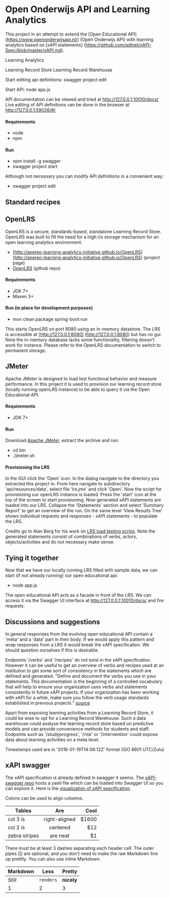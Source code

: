 Open Onderwijs API and Learning Analytics
======

This project in an attempt to extend the [Open Educational API] (https://www.openonderwijsapi.nl/) (Open Onderwijs API) with learning analytics based on [xAPI statements] (https://github.com/adlnet/xAPI-Spec/blob/master/xAPI.md).


Learning Analytics

Learning Record Store 
Learning Record Warehouse


Start editing api definitions: swagger project edit

Start API: node app.js

API documentation can be viewed and tried at http://127.0.0.1:10010/docs/
Live editing of API definitions van be done in the browser at http://127.0.0.1:59026/#/


#### Requirements
* node
* npm

#### Run

* npm install -g swagger
* swagger project start


Although not necessary you can modify API definitions in a convenient way:

* swagger project edit

## Standard recipes


## OpenLRS
OpenLRS is a secure, standards-based, standalone Learning Record Store. OpenLRS was built to fill the need for a high i/o storage mechanism for an open learning analytics environment.
* [http://apereo-learning-analytics-initiative.github.io/OpenLRS](http://apereo-learning-analytics-initiative.github.io/OpenLRS) (project page)
* [OpenLRS](https://github.com/Apereo-Learning-Analytics-Initiative/OpenLRS) (github repo)

#### Requirements
* JDK 7+
* Maven 3+

#### Run (in place for development purposes)
* mvn clean package spring-boot:run

This starts OpenLRS on port 8080 using an in-memory datastore. The LRS is accessible at [http://127.0.0.1:8080] (http://127.0.0.1:8080) but has no gui.
Note the in-memory database lacks some functionality, filtering doesn't work for instance. Please refer to the OpenLRS documentation to switch to permanent storage.

## JMeter
Apache JMeter is designed to load test functional behavior and measure performance. In this project it is used to provision our learning record store (locally running openLRS instance) to be able to query it via
the Open Educational API.


#### Requirements
* JDK 7+

#### Run
Download [Apache JMeter](http://jmeter.apache.org/), extract the archive and run:

* cd bin
* ./jmeter.sh

#### Provisioning the LRS

In the GUI click the 'Open' icon. In the dialog navigate to the directory you extracted this project in. From here navigate to subdirectory 
'api/resources/data', select file 'lrs.jmx' and click 'Open'. Now the script for provisioning our openLRS instance is loaded. Press the 'start' icon 
at the top of the screen to start provisioning. Now generated xAPI statements are loaded into our LRS. Collapse the 'Statements' section and select 
'Summary Report' to get an overview of the run. On the same level 'View Results Tree' shows individual requests and responses - xAPI statements - to populate the LRS.

Credits go to Alan Berg for his work on [LRS load testing scrips](https://github.com/Apereo-Learning-Analytics-Initiative/LRSLoadTest).
Note the generated statements consist of combinations of verbs, actors, objects/activities and do not necessary make sense.


## Tying it together

Now that we have our locally running LRS filled with sample data, we can start (if not already running) our open educational api:
* node app.js

The open educational API acts as a facade in front of the LRS. We can access it via the Swagger UI interface at http://127.0.0.1:10010/docs/ and fire requests.


##  Discussions and suggestions

In general responses from the evolving open educational API contain a 'meta' and a 'data' part in their body. If we would apply this pattern and wrap responses from a LRS it would
break the xAPI specification. We should question ourselves if this is desirable.

Endpoints '/verbs' and '/recipes' do not exist in the xAPI specification. However it can be useful to get an overview of verbs and recipes used at an institution to get some sort of consistency in the statements which are defined and generated. 
"Define and document the verbs you use in your statements. This documentation is the beginning of a controlled vocabulary that will help to ensure your organization uses verbs and statements consistently in future xAPI projects. If your organization has been working with xAPI for a while, make sure you follow the verb usage standards established in previous projects."
[source](http://www.learningsolutionsmag.com/articles/1526/five-things-a-web-developer-needs-to-know-about-the-xapi)

Apart from exposing learning activities from a Learning Record Store, it could be wise to opt for a Learning Record Warehouse. Such a data warehouse could analyse the learning record store based on predictive models and can provide convenience methods for students and staff.
Endpoints such as '/studyprogress', '/risk' or '/intervention' could expose data about learning activities on a meta level.

Timestamps used are in '2016-01-19T14:06:12Z' format (ISO 8601 UTC/Zulu)


## xAPI swagger
The xAPI specification is already defined in swagger it seems. The [xAPI-swagger repo](https://github.com/TryxAPI/xapi-swagger) hosts a yaml file which can be loaded
into Swagger UI so you can explore it. Here is the [visualization of xAPI specification](http://editor.swagger.io/#/?import=https://raw.githubusercontent.com/TryxAPI/xapi-swagger/master/xapi-swagger.yaml).



Colons can be used to align columns.

| Tables        | Are           | Cool  |
| ------------- |:-------------:| -----:|
| col 3 is      | right-aligned | $1600 |
| col 2 is      | centered      |   $12 |
| zebra stripes | are neat      |    $1 |

There must be at least 3 dashes separating each header cell.
The outer pipes (|) are optional, and you don't need to make the 
raw Markdown line up prettily. You can also use inline Markdown.

Markdown | Less | Pretty
--- | --- | ---
*Still* | `renders` | **nicely**
1 | 2 | 3
